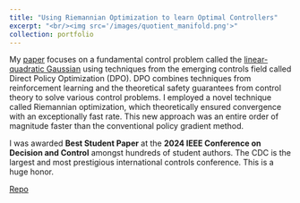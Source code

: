 ```yaml
---
title: "Using Riemannian Optimization to learn Optimal Controllers"
excerpt: "<br/><img src='/images/quotient_manifold.png'>"
collection: portfolio
---
```


My [paper](https://ieeexplore.ieee.org/abstract/document/10557741/) focuses on a fundamental control problem called the [linear-quadratic Gaussian](https://en.wikipedia.org/wiki/Linear–quadratic–Gaussian_control) using techniques from the emerging controls field called Direct Policy Optimization (DPO). DPO combines techniques from reinforcement learning and the theoretical safety guarantees from control theory to solve various control problems. I employed a novel technique called Riemannian optimization, which theoretically ensured convergence with an exceptionally fast rate. This new approach was an entire order of magnitude faster than the conventional policy gradient method. 

I was awarded **Best Student Paper** at the **2024 IEEE Conference on Decision and Control** amongst hundreds of student authors. The CDC is the largest and most prestigious international controls conference. This is a huge honor.

[Repo](https://github.com/Rainlabuw/Riemannian-PO-for-LQG)
